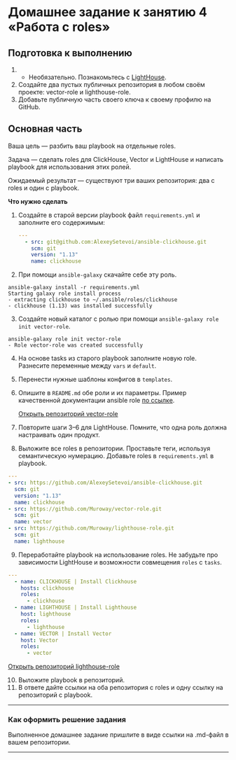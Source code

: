 # Домашнее задание к занятию 4 «Работа с roles»

## Подготовка к выполнению

1. * Необязательно. Познакомьтесь с [LightHouse](https://youtu.be/ymlrNlaHzIY?t=929).
2. Создайте два пустых публичных репозитория в любом своём проекте: vector-role и lighthouse-role.
3. Добавьте публичную часть своего ключа к своему профилю на GitHub.

## Основная часть

Ваша цель — разбить ваш playbook на отдельные roles. 

Задача — сделать roles для ClickHouse, Vector и LightHouse и написать playbook для использования этих ролей. 

Ожидаемый результат — существуют три ваших репозитория: два с roles и один с playbook.

**Что нужно сделать**

1. Создайте в старой версии playbook файл `requirements.yml` и заполните его содержимым:

   ```yaml
   ---
     - src: git@github.com:AlexeySetevoi/ansible-clickhouse.git
       scm: git
       version: "1.13"
       name: clickhouse 
   ```

2. При помощи `ansible-galaxy` скачайте себе эту роль.

```
ansible-galaxy install -r requirements.yml
Starting galaxy role install process
- extracting clickhouse to ~/.ansible/roles/clickhouse
- clickhouse (1.13) was installed successfully
```

3. Создайте новый каталог с ролью при помощи `ansible-galaxy role init vector-role`.

```
ansible-galaxy role init vector-role           
- Role vector-role was created successfully
```

4. На основе tasks из старого playbook заполните новую role. Разнесите переменные между `vars` и `default`. 
5. Перенести нужные шаблоны конфигов в `templates`.
6. Опишите в `README.md` обе роли и их параметры. Пример качественной документации ansible role [по ссылке](https://github.com/cloudalchemy/ansible-prometheus).


    [Открыть репозиторий vector-role](https://github.com/Muroway/vector-role.git)

7. Повторите шаги 3–6 для LightHouse. Помните, что одна роль должна настраивать один продукт.
8. Выложите все roles в репозитории. Проставьте теги, используя семантическую нумерацию. Добавьте roles в `requirements.yml` в playbook.

```yaml
---
- src: https://github.com/AlexeySetevoi/ansible-clickhouse.git
  scm: git
  version: "1.13"
  name: clickhouse
- src: https://github.com/Muroway/vector-role.git
  scm: git
  name: vector
- src: https://github.com/Muroway/lighthouse-role.git
  scm: git
  name: lighthouse

```

9. Переработайте playbook на использование roles. Не забудьте про зависимости LightHouse и возможности совмещения `roles` с `tasks`.

``` yaml
---
  - name: CLICKHOUSE | Install Clickhouse
    hosts: clickhouse
    roles:
      - clickhouse
  - name: LIGHTHOUSE | Install Lighthouse
    host: lighthouse
    roles:
      - lighthouse
  - name: VECTOR | Install Vector
    host: Vector
    roles:
      - vector

```


[Открыть репозиторий lighthouse-role](https://github.com/Muroway/lighthouse-role.git)

10. Выложите playbook в репозиторий.
11. В ответе дайте ссылки на оба репозитория с roles и одну ссылку на репозиторий с playbook.

---

### Как оформить решение задания

Выполненное домашнее задание пришлите в виде ссылки на .md-файл в вашем репозитории.

---
